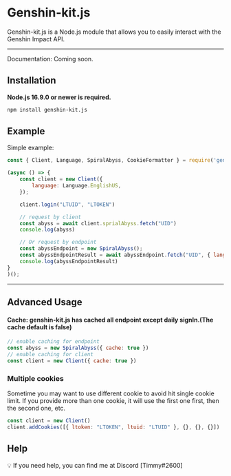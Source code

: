 # Genshin-kit.js

Genshin-kit.js is a Node.js module that allows you to easily interact with the Genshin Impact API.

---

Documentation: Coming soon.

## Installation
**Node.js 16.9.0 or newer is required.**

```bash
npm install genshin-kit.js
```

## Example

Simple example:

```javascript
const { Client, Language, SpiralAbyss, CookieFormatter } = require('genshin-kit.js');

(async () => {
    const client = new Client({
        language: Language.EnglishUS,
    });

    client.login("LTUID", "LTOKEN")

    // request by client
    const abyss = await client.sprialAbyss.fetch("UID")
    console.log(abyss)

    // Or request by endpoint
    const abyssEndpoint = new SpiralAbyss();
    const abyssEndpointResult = await abyssEndpoint.fetch("UID", { language: Language.EnglishUS, cookie: CookieFormatter("LTOKEN", "LTUID") })
    console.log(abyssEndpointResult)
}
)();
```
---
## Advanced Usage

#### Cache: genshin-kit.js has cached all endpoint except daily signIn.(The cache default is false)

```javascript
// enable caching for endpoint
const abyss = new SpiralAbyss({ cache: true }) 
// enable caching for client
const client = new Client({ cache: true })
```

### Multiple cookies
Sometime you may want to use different cookie to avoid hit single cookie limit.
If you provide more than one cookie, it will use the first one first, then the second one, etc.

```javascript
const client = new Client()
client.addCookies([{ ltoken: "LTOKEN", ltuid: "LTUID" }, {}, {}, {}])
```

## Help
💡 If you need help, you can find me at Discord [Timmy#2600]
